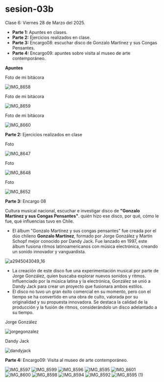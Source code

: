 # sesion-03b

Clase 6: Viernes 28 de Marzo del 2025.

- **Parte 1:** Apuntes en clases.
- **Parte 2:** Ejercicios realizados en clase.
- **Parte 3:** Encargo08: escuchar disco de Gonzalo Martínez y sus Congas Pensantes.
- **Parte 4:** Encargo09: apuntes sobre visita al museo de arte contemporáneo.

**Apuntes**

Foto de mi bitácora

![IMG_8658](https://github.com/user-attachments/assets/a87bfb14-18b1-49e7-8ac8-9f7d737629ec)

Foto de mi bitácora

![IMG_8659](https://github.com/user-attachments/assets/56455e66-e3b2-4f12-89e6-18370a60063a)

Foto de mi bitácora

![IMG_8660](https://github.com/user-attachments/assets/746f7f83-d83c-474c-94f0-006bcc545338)

**Parte 2:** Ejercicios realizados en clase

Foto

![IMG_8647](https://github.com/user-attachments/assets/4992869e-4179-4d7a-ab17-efc5b2964f4c)

Foto

![IMG_8648](https://github.com/user-attachments/assets/14541faf-37e3-4aaa-bc9d-4b493de5067a)

Foto

![IMG_8652](https://github.com/user-attachments/assets/a69e4361-d50d-429c-a3ae-069f420b9f6b)

**Parte 3:** Encargo 08

Cultura musical nacional, escuchar e investigar disco de **"Gonzalo Martínez y sus Congas Pensantes"**. quién hizo ese disco, por qué, cómo le fue, qué influencias tuvo en Chile.

- El álbum "Gonzalo Martínez y sus congas pensantes" fue creada por el dúo chileno **Gonzalo Martínez**, formado por Jorge González y Martín Schopf mejor conocido por Dandy Jack. Fue lanzado en 1997, este álbum fusiona ritmos latinoamericanos con música electrónica, creando un sonido innovador y vanguardista.

![a2945043049_16](https://github.com/user-attachments/assets/e9c72401-abd3-45a2-ab37-a06d8a081ca0)

- La creación de este disco fue una experimentación musical por parte de Jorge González, quien buscaba explorar nuevos sonidos y ritmos. Influenciado por la música latina y la electrónica, González se unió a Dandy Jack para crear un proyecto que fusionara ambos estilos.
- El disco no tuvo un gran éxito comercial en su momento, pero con el tiempo se ha convertido en una obra de culto, valorada por su originalidad y su propuesta innovadora. Se destaca la calidad de la producción y la fusión de ritmos, considerándolo un disco adelantado a su tiempo.

Jorge González

![jorgegonzalez](https://github.com/user-attachments/assets/f206d5c9-60ae-4a77-8624-f97601e72ea7)

Dandy Jack

![dandyjack](https://github.com/user-attachments/assets/97751233-c33d-40d8-ad7f-d596924b09cb)

**Parte 4:** Encargo09: Visita al museo de arte contemporáneo.

![IMG_8597](https://github.com/user-attachments/assets/103f15f3-0f77-4f7d-9d52-52652c701417)
![IMG_8599](https://github.com/user-attachments/assets/ca92806a-62f6-43ea-98ac-ec143a352054)
![IMG_8596](https://github.com/user-attachments/assets/6803122d-8829-42ed-a0b9-3a3184f8fecc)
![IMG_8595](https://github.com/user-attachments/assets/38caa4ba-fb77-4994-9cce-dae2fa5733a3)
![IMG_8601](https://github.com/user-attachments/assets/d11412f9-bff0-401f-9edc-f863970829c0)
![IMG_8600](https://github.com/user-attachments/assets/a398b6f9-c321-4a2b-9915-d53648c19625)
![IMG_8598](https://github.com/user-attachments/assets/38fc227b-3488-4bfb-b9fe-b8ab920c6d55)
![IMG_8594](https://github.com/user-attachments/assets/5fee2c44-a9ac-4cd7-a367-82d970c82e8e)
![IMG_8592](https://github.com/user-attachments/assets/2994964c-e0d7-413c-84e7-bddb760e9af2)
![IMG_8595 (1)](https://github.com/user-attachments/assets/f33f3845-125d-488a-80a6-1fe03f95c2d6)
